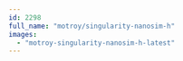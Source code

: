 ```yaml
---
id: 2298
full_name: "motroy/singularity-nanosim-h"
images: 
  - "motroy-singularity-nanosim-h-latest"
---
```

